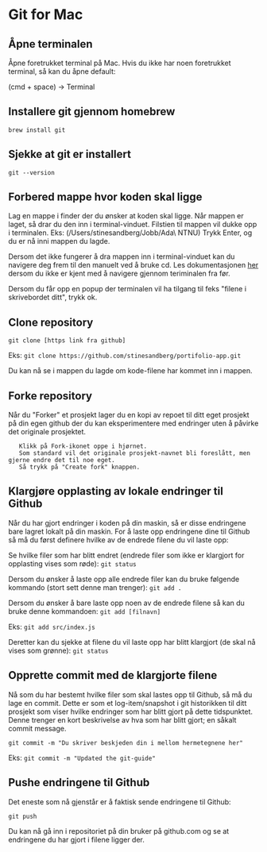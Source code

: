 # Git for Mac


## Åpne terminalen
Åpne foretrukket terminal på Mac.
Hvis du ikke har noen foretrukket terminal, så kan du åpne default: 

(cmd + space) -> Terminal


<!--- ## Installere homebrew
[Homebrew dokumentasjon](https://brew.sh/)

`/bin/bash -c "$(curl -fsSL https://raw.githubusercontent.com/Homebrew/install/HEAD/install.sh)"`
-->

## Installere git gjennom homebrew
`brew install git`

## Sjekke at git er installert
`git --version`


## Forbered mappe hvor koden skal ligge
Lag en mappe i finder der du ønsker at koden skal ligge.
Når mappen er laget, så drar du den inn i terminal-vinduet. 
Filstien til mappen vil dukke opp i terminalen. Eks: (/Users/stinesandberg/Jobb/Ada\ NTNU)
Trykk Enter, og du er nå inni mappen du lagde.

Dersom det ikke fungerer å dra mappen inn i terminal-vinduet kan du navigere deg frem til den manuelt ved å bruke cd. Les dokumentasjonen [her](https://www.macworld.com/article/221277/command-line-navigating-files-folders-mac-terminal.html) dersom du ikke er kjent med å navigere gjennom teriminalen fra før. 

Dersom du får opp en popup der terminalen vil ha tilgang til feks "filene i skrivebordet ditt", trykk ok. 

## Clone repository
`git clone [https link fra github]`

Eks:
`git clone https://github.com/stinesandberg/portifolio-app.git`

Du kan nå se i mappen du lagde om kode-filene har kommet inn i mappen.

## Forke repository

Når du "Forker" et prosjekt lager du en kopi av repoet til ditt eget prosjekt på din egen github der du kan eksperimentere med endringer uten å påvirke det originale prosjektet. 

```
   Klikk på Fork-ikonet oppe i hjørnet. 
   Som standard vil det originale prosjekt-navnet bli foreslått, men gjerne endre det til noe eget. 
   Så trykk på "Create fork" knappen.
``` 

## Klargjøre opplasting av lokale endringer til Github
Når du har gjort endringer i koden på din maskin, så er disse endringene bare lagret lokalt på din maskin. 
For å laste opp endringene dine til Github så må du først definere hvilke av de endrede filene du vil laste opp: 

Se hvilke filer som har blitt endret (endrede filer som ikke er klargjort for opplasting vises som røde):
`git status`

Dersom du ønsker å laste opp alle endrede filer kan du bruke følgende kommando (stort sett denne man trenger): 
`git add .`

Dersom du ønsker å bare laste opp noen av de endrede filene så kan du bruke denne kommandoen:
`git add [filnavn]`

Eks: 
`git add src/index.js`

Deretter kan du sjekke at filene du vil laste opp har blitt klargjort (de skal nå vises som grønne):
`git status`


## Opprette commit med de klargjorte filene
Nå som du har bestemt hvilke filer som skal lastes opp til Github, så må du lage en commit.
Dette er som et log-item/snapshot i git historikken til ditt prosjekt som viser hvilke endringer som har blitt gjort på dette tidspunktet. 
Denne trenger en kort beskrivelse av hva som har blitt gjort; en såkalt commit message.

`git commit -m "Du skriver beskjeden din i mellom hermetegnene her"`

Eks: 
`git commit -m "Updated the git-guide"`


## Pushe endringene til Github
Det eneste som nå gjenstår er å faktisk sende endringene til Github: 

`git push`

Du kan nå gå inn i repositoriet på din bruker på github.com og se at endringene du har gjort i filene ligger der. 
